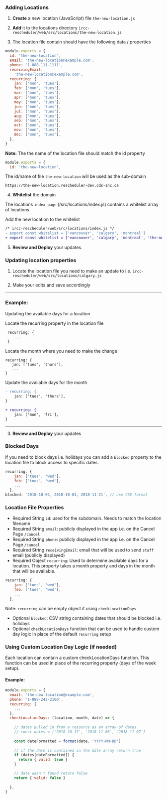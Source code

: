 ### Adding Locations

1. **Create** a new location (JavaScript) file `the-new-location.js`

2. **Add** it to the locations directory `ircc-rescheduler/web/src/locations/the-new-location.js`

3. The location file contain should have the following data / properties

```javascript
module.exports = {
  id: 'the-new-location',
  email: 'the-new-location@example.com',
  phone: '1-888-111-1111',
  receivingEmail:
    'the-new-location@example.com',
  recurring: {
    jan: ['mon', 'tues'],
    feb: ['mon', 'tues'],
    mar: ['mon', 'tues'],
    apr: ['mon', 'tues'],
    may: ['mon', 'tues'],
    jun: ['mon', 'tues'],
    jul: ['mon', 'tues'],
    aug: ['mon', 'tues'],
    sep: ['mon', 'tues'],
    oct: ['mon', 'tues'],
    nov: ['mon', 'tues'],
    dec: ['mon', 'tues'],
  },
}
```

**Note:**
The the name of the location file should match the id property

```javascript
module.exports = {
  id: 'the-new-location',
```

The id/name of file `the-new-location` will be used as the sub-domain

```
https://the-new-location.rescheduler-dev.cds-snc.ca
```

4. **Whitelist** the domain

The locations `index page` (/src/locations/index.js) contains a whitelist array of locations

Add the new location to the whitelist

```diff
/* ircc-rescheduler/web/src/locations/index.js */
- export const whitelist = ['vancouver', 'calgary', 'montreal']
+ export const whitelist = ['vancouver', 'calgary', 'montreal', 'the-new-location']
```

5. **Review and Deploy** your updates.

### Updating location properties

1. Locate the location file you need to make an update to i.e.
`ircc-rescheduler/web/src/locations/calgary.js`

2. Make your edits and save accordingly

<hr>

### Example:

Updating the available days for a location

Locate the recurring property in the location file

```javascript
 recurring: {
    ...
 }
 ```
 
Locate the month where you need to make the change
 
 ```
 recurring: {
    jan: ['tues', 'thurs'],
    ...
 }
 ```
 
 Update the available days for the month

  ```diff
  - recurring: {
      jan: ['tues', 'thurs'],
  }

  + recurring: {
      jan: ['mon', 'fri'],
  }
 ```

 <hr>


3. **Review and Deploy** your updates


### Blocked Days

If you need to block days i.e. holidays you can add a `blocked` property to the location file to block access to specific dates.

```javascript
recurring: {
    jan: ['tues', 'wed'],
    feb: ['tues', 'wed'],
    ...
  },
blocked: '2018-10-02, 2018-10-03, 2018-11-21', // use CSV format 
```

### Location File Properties

- Required String `id`: used for the subdomain.  Needs to match the location filename
- Required String `email`: publicly displayed in the app i.e. on the Cancel Page `/cancel`
- Required String `phone`: publicly displayed in the app i.e. on the Cancel Page `/cancel`
- Required String `receivingEmail`: email that will be used to send `staff` email (publicly displayed)
- Required Object `recurring`: Used to determine available days for a location. This property takes a month property and days in the month that will be available.  

```javascript
recurring: {
    jan: ['tues', 'wed'],
    feb: ['tues', 'wed'],
    ...
  },
```
Note: `recurring` can be empty object if using `checkLocationDays`

- Optional `blocked`: CSV string containing dates that should be blocked i.e. holidays
- Optional `checkLocationDays` function that can be used to handle custom day logic in place of the default `recurring` setup


### Using Custom Location Day Logic (if needed)

Each location can contain a custom checkLocationDays function.  This function can be used in place of the recurring property (days of the week setup).

#### Example:
```javascript
module.exports = {
  email: 'the-new-location@example.com',
  phone: '1-888-242-2100',
  recurring: {
    ...
  },
  checkLocationDays: (location, month, date) => {
   
    // dates pulled in from a resource as an array of dates
    // const dates = ['2018-10-17', '2018-11-06', '2018-11-07']
    
    const dateFormatted = format(date, 'YYYY-MM-DD')
    
    // if the date is contained in the date array return true
    if (dates[dateFormatted]) {
      return { valid: true }
    }

    // date wasn't found return false
    return { valid: false }
   
  },
}
```